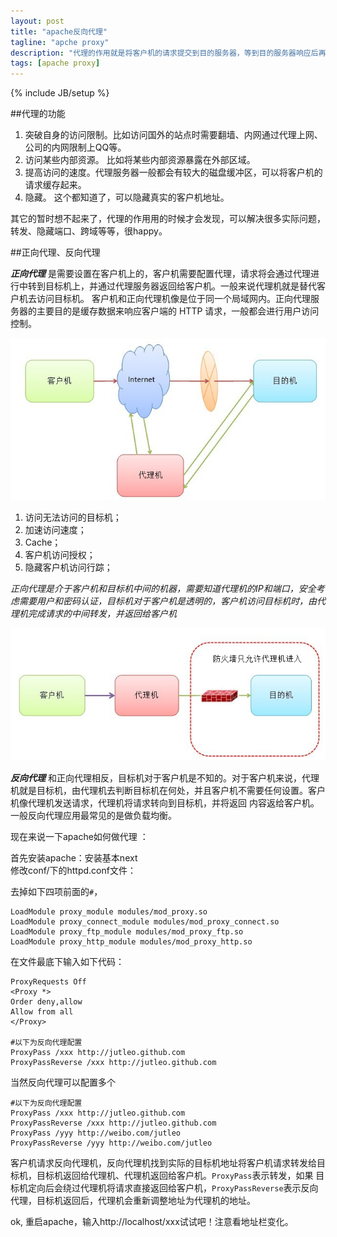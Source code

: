 ```yaml
---
layout: post
title: "apache反向代理"
tagline: "apche proxy"
description: "代理的作用就是将客户机的请求提交到目的服务器，等到目的服务器响应后再返给客户机。代理可以做哪些事情？通常我们说的正向代理和反向代理有啥区别？"
tags: [apache proxy]
---
```

{% include JB/setup %}

##代理的功能 

  1. 突破自身的访问限制。比如访问国外的站点时需要翻墙、内网通过代理上网、公司的内网限制上QQ等。  
  2. 访问某些内部资源。 比如将某些内部资源暴露在外部区域。  
  3. 提高访问的速度。代理服务器一般都会有较大的磁盘缓冲区，可以将客户机的请求缓存起来。
  4. 隐藏。 这个都知道了，可以隐藏真实的客户机地址。  
  
  其它的暂时想不起来了，代理的作用用的时候才会发现，可以解决很多实际问题，转发、隐藏端口、跨域等等，很happy。
  
##正向代理、反向代理

  ***正向代理*** 是需要设置在客户机上的，客户机需要配置代理，请求将会通过代理进行中转到目标机上，并通过代理服务器返回给客户机。一般来说代理机就是替代客户机去访问目标机。
客户机和正向代理机像是位于同一个局域网内。正向代理服务器的主要目的是缓存数据来响应客户端的 HTTP 请求，一般都会进行用户访问控制。  
 
  ![正向代理](/static/img/20130403001.jpg)  
  
  1. 访问无法访问的目标机；  
  2. 加速访问速度；  
  3. Cache；
  4. 客户机访问授权；  
  5. 隐藏客户机访问行踪；  
  
  *正向代理是介于客户机和目标机中间的机器，需要知道代理机的IP和端口，安全考虑需要用户和密码认证，目标机对于客户机是透明的，客户机访问目标机时，由代理机完成请求的中间转发，并返回给客户机*  
  
  ![反向代理](/static/img/20130403002.jpg)  
  
  ***反向代理*** 和正向代理相反，目标机对于客户机是不知的。对于客户机来说，代理机就是目标机，由代理机去判断目标机在何处，并且客户机不需要任何设置。客户机像代理机发送请求，代理机将请求转向到目标机，并将返回
内容返给客户机。  一般反向代理应用最常见的是做负载均衡。

  现在来说一下apache如何做代理 ：  
  
  首先安装apache：安装基本next  
  修改conf/下的httpd.conf文件：    
  
  去掉如下四项前面的`#`，
  
    LoadModule proxy_module modules/mod_proxy.so  
	LoadModule proxy_connect_module modules/mod_proxy_connect.so
    LoadModule proxy_ftp_module modules/mod_proxy_ftp.so
    LoadModule proxy_http_module modules/mod_proxy_http.so  
	
  在文件最底下输入如下代码： 	

	ProxyRequests Off
	<Proxy *>
	Order deny,allow
	Allow from all
	</Proxy>

	#以下为反向代理配置
	ProxyPass /xxx http://jutleo.github.com
	ProxyPassReverse /xxx http://jutleo.github.com  
	
  当然反向代理可以配置多个
  
    #以下为反向代理配置
	ProxyPass /xxx http://jutleo.github.com
	ProxyPassReverse /xxx http://jutleo.github.com
	ProxyPass /yyy http://weibo.com/jutleo
	ProxyPassReverse /yyy http://weibo.com/jutleo
		
  客户机请求反向代理机，反向代理机找到实际的目标机地址将客户机请求转发给目标机，目标机返回给代理机、代理机返回给客户机。`ProxyPass`表示转发，如果
目标机定向后会绕过代理机将请求直接返回给客户机，`ProxyPassReverse`表示反向代理，目标机返回后，代理机会重新调整地址为代理机的地址。

  ok, 重启apache，输入http://localhost/xxx试试吧！注意看地址栏变化。
  
  
  

